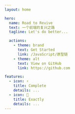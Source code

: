 ```yaml
---
layout: home

hero:
  name: Road to Revive
  text: 一个前端的复兴之路
  tagline: Let's do better...

  actions:
    - theme: brand
      text: Get Started
      link: /JavaScript/原型链
    - theme: alt
      text: View on GitHub
      link: https://github.com

features:
  - icon: ⚡️
    title: Complete
    details: ...
  - icon: 🖖
    title: Exactly
    details: ...
---
```

